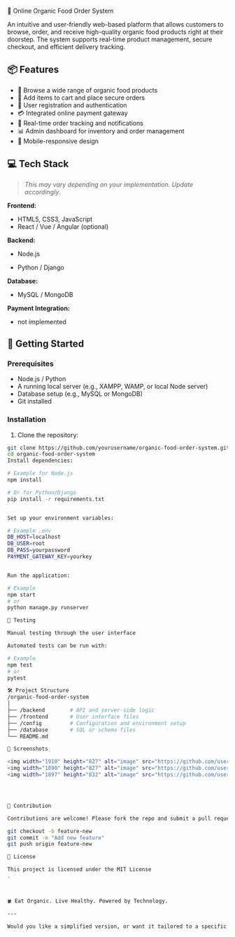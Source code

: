 🌿 Online Organic Food Order System

An intuitive and user-friendly web-based platform that allows customers to browse, order, and receive high-quality organic food products right at their doorstep. The system supports real-time product management, secure checkout, and efficient delivery tracking.

## 📦 Features

- 🥦 Browse a wide range of organic food products
- 🛒 Add items to cart and place secure orders
- 👤 User registration and authentication
- 💳 Integrated online payment gateway
- 📍 Real-time order tracking and notifications
- 📊 Admin dashboard for inventory and order management
- 📱 Mobile-responsive design

## 💻 Tech Stack

> _This may vary depending on your implementation. Update accordingly._

**Frontend:**
- HTML5, CSS3, JavaScript
- React / Vue / Angular (optional)

**Backend:**
- Node.js

- Python / Django


**Database:**
- MySQL /  MongoDB

**Payment Integration:**
- not implemented

## 🚀 Getting Started

### Prerequisites

- Node.js / Python 
- A running local server (e.g., XAMPP, WAMP, or local Node server)
- Database setup (e.g., MySQL or MongoDB)
- Git installed

### Installation

1. Clone the repository:

```bash
git clone https://github.com/yourusername/organic-food-order-system.git
cd organic-food-order-system
Install dependencies:

# Example for Node.js
npm install

# Or for Python/Django
pip install -r requirements.txt


Set up your environment variables:

# Example .env
DB_HOST=localhost
DB_USER=root
DB_PASS=yourpassword
PAYMENT_GATEWAY_KEY=yourkey


Run the application:

# Example
npm start
# or
python manage.py runserver

🧪 Testing

Manual testing through the user interface

Automated tests can be run with:

# Example
npm test
# or
pytest

🛠️ Project Structure
/organic-food-order-system
│
├── /backend        # API and server-side logic
├── /frontend       # User interface files
├── /config         # Configuration and environment setup
├── /database       # SQL or schema files
└── README.md

📸 Screenshots

<img width="1910" height="827" alt="image" src="https://github.com/user-attachments/assets/ceb75e38-f5e0-46ee-a863-99671cbf3e7d" />
<img width="1890" height="827" alt="image" src="https://github.com/user-attachments/assets/a46d3066-604a-4c0b-8099-480d59b84470" />
<img width="1897" height="832" alt="image" src="https://github.com/user-attachments/assets/c973b511-b298-4925-92d4-4992ff2895e8" />




🙌 Contribution

Contributions are welcome! Please fork the repo and submit a pull request.

git checkout -b feature-new
git commit -m "Add new feature"
git push origin feature-new

📄 License

This project is licensed under the MIT License
.



🍀 Eat Organic. Live Healthy. Powered by Technology.

---

Would you like a simplified version, or want it tailored to a specific tech stack (like Django,  etc.)?
